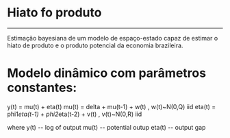
# Hiato fo produto
-------------------------------------------------------------------------------------
 
Estimação bayesiana de um modelo de espaço-estado capaz de estimar o hiato de produto e
o produto potencial da economia brazileira.

# Modelo dinâmico com parâmetros constantes:
y(t) = mu(t) + eta(t)
mu(t) = delta + mu(t-1) + w(t)                   , w(t)~N(0,Q) iid
eta(t) = phi1*eta(t-1) + phi2*eta(t-2) + v(t)    , v(t)~N(0,R) iid

where y(t) -- log of output
      mu(t) -- potential outup
      eta(t) -- output gap    
 
